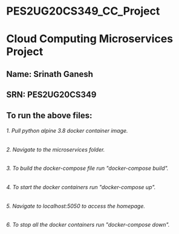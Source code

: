 # PES2UG20CS349_CC_Project
# Cloud Computing Microservices Project
## Name: Srinath Ganesh
## SRN: PES2UG20CS349
## To run the above files:
###### 1. Pull python alpine 3.8 docker container image.
###### 2. Navigate to the microservices folder.
###### 3. To build the docker-compose file run "docker-compose build".
###### 4. To start the docker containers run "docker-compose up".
###### 5. Navigate to localhost:5050 to access the homepage.
###### 6. To stop all the docker containers run "docker-compose down".
